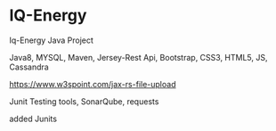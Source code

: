 # IQ-Energy
Iq-Energy Java Project

Java8, MYSQL, Maven, Jersey-Rest Api, Bootstrap, CSS3, HTML5, JS, Cassandra

https://www.w3spoint.com/jax-rs-file-upload


Junit Testing tools, SonarQube, requests

added Junits
